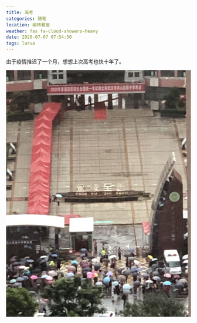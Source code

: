 ```yaml
---
title: 高考
categories: 随笔
location: 柳林雅居
weather: fas fa-cloud-showers-heavy
date: 2020-07-07 07:54:50
tags: larva
---
```

由于疫情推迟了一个月，想想上次高考也快十年了。

![雨中](/gk.jpg)